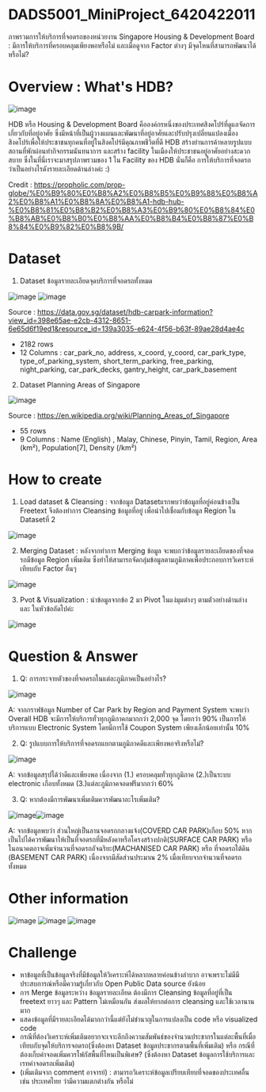 # DADS5001_MiniProject_6420422011
ภาพรวมการให้บริการที่จอดรถของหน่วยงาน Singapore Housing & Development Board : มีการให้บริการที่ครอบคลุมเพียงพอหรือไม่ และเมื่อดูจาก Factor ต่างๆ มีจุดไหนที่สามารถพัฒนาได้หรือไม่?

# Overview : What's HDB?

![image](https://github.com/Juntanep/DADS5001_MiniProject/blob/main/hdbsite-logo.jpg)

HDB หรือ Housing & Development Board คือองค์กรหนึ่งของประเทศสิงคโปร์ที่ดูแลจัดการเกี่ยวกับที่อยู่อาศัย ซึ่งมีหน้าที่เป็นผู้วางแผนและพัฒนาที่อยู่อาศัยและปรับปรุงเปลี่ยนแปลงเมืองสิงคโปร์เพื่อให้ประชาชนทุกคนที่อยู่ในสิงคโปร์มีคุณภาพชีวิตที่ดี HDB สร้างย่านการค้าหลายรูปแบบ สถานที่พักผ่อนทำกิจกรรมนันทนาการ และสร้าง facility ในเมืองให้ประชาชนอยู่อาศัยอย่างสะดวกสบาย
ซึ่งในที่นี่เราจะมาสรุปภาพรวมของ 1 ใน Facility ของ HDB นั่นก็คือ การให้บริการที่จอดรถ ว่าเป็นอย่างไรดังรายละเอียดด้านล่างค่ะ :)

Credit : 
https://propholic.com/prop-globe/%E0%B9%80%E0%B8%A2%E0%B8%B5%E0%B9%88%E0%B8%A2%E0%B8%A1%E0%B8%8A%E0%B8%A1-hdb-hub-%E0%B8%81%E0%B8%B2%E0%B8%A3%E0%B9%80%E0%B8%84%E0%B8%AB%E0%B8%B0%E0%B8%AA%E0%B8%B4%E0%B8%87%E0%B8%84%E0%B9%82%E0%B8%9B/

# Dataset
1. Dataset ข้อมูลรายละเอียดจุดบริการที่จอดรถทั้งหมด 

![image](https://github.com/Juntanep/DADS5001_MiniProject/blob/main/source%20table3.JPG)
![image](https://github.com/Juntanep/DADS5001_MiniProject/blob/main/source%20table1.JPG)

Source : https://data.gov.sg/dataset/hdb-carpark-information?view_id=398e65ae-e2cb-4312-8651-6e65d6f19ed1&resource_id=139a3035-e624-4f56-b63f-89ae28d4ae4c
- 2182 rows 
- 12 Columns : 
car_park_no, address, x_coord, y_coord, car_park_type, type_of_parking_system, short_term_parking, free_parking, night_parking, car_park_decks, gantry_height, car_park_basement

2. Dataset Planning Areas of Singapore

![image](https://github.com/Juntanep/DADS5001_MiniProject/blob/main/source%20table4.JPG)


Source : https://en.wikipedia.org/wiki/Planning_Areas_of_Singapore
- 55 rows 
- 9 Columns : 
Name (English) , Malay, Chinese, Pinyin, Tamil, Region, Area (km²), Population[7], Density (/km²)

# How to create
1. Load dataset & Cleansing : จากข้อมูล Datasetแรกพบว่าข้อมูลที่อยู่ค่อนข้างเป็น Freetext จึงต้องทำการ Cleansing ข้อมูลที่อยู่ เพื่อนำไปเชื่อมกับข้อมูล Region ใน Datasetที่ 2

![image](https://github.com/Juntanep/DADS5001_MiniProject/blob/main/cleansing.JPG)

2. Merging Dataset : หลังจากทำการ Merging ข้อมูล จะพบกว่าข้อมูลรายละเอียดของที่จอดรถมีข้อมูล Region เพิ่มเติม ซึ่งทำให้สามารถจัดกลุ่มข้อมูลตามภูมิภาคเพื่อประกอบการวิเคราะห์เทียบกับ Factor อื่นๆ

![image](https://github.com/Juntanep/DADS5001_MiniProject/blob/main/merging%20dataset.JPG)

3. Pvot & Visualization : นำข้อมูลจากข้อ 2 มา Pivot ในแง่มุมต่างๆ ตามตัวอย่างด้านล่าง และ ในหัวข้อถัดไปค่ะ

![image](https://github.com/Juntanep/DADS5001_MiniProject/blob/main/Pivot.JPG)


# Question & Answer
1. Q: การกระจายตัวของที่จอดรถในแต่ละภูมิภาคเป็นอย่างไร?

![image](https://github.com/Juntanep/DADS5001_MiniProject/blob/main/graph1.JPG)

A: จากกราฟข้อมูล Number of Car Park by Region and Payment System จะพบว่า Overall HDB จะมีการให้บริการทั่วทุกภูมิภาคกมากกว่า 2,000 จุด โดยกว่า 90% เป็นการให้บริการแบบ Electronic System โดยมีการใช้ Coupon System เพียงเล็กน้อยเท่านั้น 10%




2. Q: รูปแบบการให้บริการที่จอดรถแยกตามภูมิภาคดีและเพียงพอจริงหรือไม่?

![image](https://github.com/Juntanep/DADS5001_MiniProject/blob/main/graph3.JPG)

A: จากข้อมูลสรุปได้ว่าดีและเพียงพอ เนื่องจาก (1.) ครอบคลุมทั่วทุกภูมิภาค (2.)เป็นระบบ electronic เกือบทั้งหมด (3.)แต่ละภูมิภาคจอดฟรีมากกว่า 60%

3. Q: หากต้องมีการพัฒนาเพิ่มเติมควรพัฒนาอะไรเพิ่มเติม?

![image](https://github.com/Juntanep/DADS5001_MiniProject/blob/main/graph2.JPG)![image](https://github.com/Juntanep/DADS5001_MiniProject/blob/main/table1.JPG)

A: จากข้อมูลพบว่า ส่วนใหญ่เป็นลานจอดรถกลางแจ้ง(COVERD CAR PARK)เกือบ 50% หากเป็นไปได้ควรพัฒนาให้เป็นที่จอดรถที่มีหลังคาหรือโครงสร้างปกติ(SURFACE CAR PARK) หรือ ในอนาคตอาจเพิ่มจำนวนที่จอดรถอัจฉริยะ(MACHANISED CAR PARK) หรือ ที่จอดรถใต้ดิน (BASEMENT CAR PARK) เนื่องจากมีสัดส่วนประมาณ 2% เมื่อเทียบจากจำนวนที่จอดรถทั้งหมด

# Other information

![image](https://github.com/Juntanep/DADS5001_MiniProject/blob/main/table2.JPG)
![image](https://github.com/Juntanep/DADS5001_MiniProject/blob/main/table3.JPG)
![image](https://github.com/Juntanep/DADS5001_MiniProject/blob/main/table4.JPG)

# Challenge
- หาข้อมูลที่เป็นข้อมูลจริงที่มีข้อมูลให้วิเคราะห์ได้หลากหลายค่อนข้างลำบาก อาจเพราะไม่มีมีประสบการณ์หรือมีความรู้เกี่ยวกับ Open Public Data source ยังน้อย
- การ Merge ข้อมูลระหว่าง ข้อมูลรายละเอียด ต้องมีการ Cleansing ข้อมูลที่อยู่ที่เป็น freetext ยาวๆ และ Pattern ไม่เหมือนกัน ส่งผลให้ยากต่อการ cleansing และใช้เวลานานมาก
- แสดงข้อมูลที่มีรายละเอียดได้มากกว่านี้แต่ยังไม่ชำนาญในการแปลงเป็น code หรือ visualized code
- กรณีที่ต้องวิเคราะห์เพิ่มเติมอยากจะเจาะลึกถึงความสัมพันธ์ของจำนวนประชากรในแต่ละพื้นที่เมื่อเทียบกับจุดให้บริการจอดรถ(ซึ่งต้องหา Dataset ข้อมูลประชากรตามพื้นที่เพิ่มเติม) หรือ กรณีที่ต้องเก็บค่าจอดเพิ่มควรโฟกัสพื้นที่ไหนเป็นพิเศษ? (ซึ่งต้องหา Dataset ข้อมูลการใช้บริการและเรทค่าจอดรถเพิ่มเติม)
- (เพิ่มเติมจาก comment อาจารย์) : สามารถวิเคราะห์ข้อมูลเปรียบเทียบที่จอดของประเทศอื่น เช่น ประเทศไทย ว่ามีความแตกต่างกัน หรือไม่
